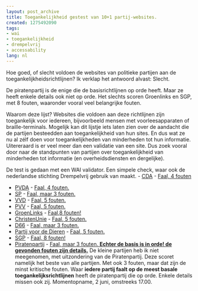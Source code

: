 ```yaml
---
layout: post_archive
title: Toegankelijkheid gestest van 10+1 partij-websites.
created: 1275492090
tags:
- wai
- toegankelijkheid
- drempelvrij
- accessability
lang: nl
---
```

Hoe goed, of slecht voldoen de websites van politieke partijen aan de toegankelijkheidsrichtlijnen? Ik verklap het antwoord alvast: Slecht.

De piratenpartij is de enige die de basisrichtlijnen op orde heeft. Maar ze heeft enkele details ook niet op orde. Het slechts scoren Groenlinks en SGP, met 8 fouten, waaronder vooral veel belangrijke fouten.

Waarom deze lijst? Websites die voldoen aan deze richtlijnen zijn toegankelijk voor iedereen, bijvoorbeeld mensen met voorleesapparaten of braille-terminals. Mogelijk kan dit lijstje iets laten zien over de aandacht die de partijen besteedden aan toegankelijkheid van hun sites. En dus wat ze nu al zélf doen voor toegankelijkheden van minderheden tot hun informatie. Uitereraard is er veel meer dan een validatie van een site. Dus zoek vooral door naar de standpunten van partijen over toegankelijkheid van minderheden tot informatie (en overheidsdiensten en dergelijke).

De test is gedaan met een WAI validator. Een simpele check, waar ook de nederlandse stichting Drempelvrij gebruik van maakt.<!--break-->  - [CDA](http://verkiezingen.cda.nl/) - [Faal, 4 fouten](http://www.cynthiasays.com/mynewtester/cynthia.exe?rptmode=2&url1=http%3A%2F%2Fverkiezingen.cda.nl%2F)
  - [PVDA](http://nu.pvda.nl/) - [Faal, 4 fouten. ](http://www.cynthiasays.com/mynewtester/cynthia.exe?rptmode=2&url1=http%3A%2F%2Fnu.pvda.nl%2F)
  - [SP](http://www.sp.nl/2010/campagnesite/) - [Faal, maar 3 fouten.](http://www.cynthiasays.com/mynewtester/cynthia.exe?rptmode=2&url1=http%3A%2F%2Fwww.sp.nl%2F2010%2Fcampagnesite%2F)
  - [VVD](http://www.vvd.nl/) - [Faal, 5 fouten.](http://www.cynthiasays.com/mynewtester/cynthia.exe?rptmode=2&url1=http%3A%2F%2Fwww.vvd.nl%2F)
  - [PVV](http://pvv.nl/) - [Faal, 5 fouten. ](http://www.cynthiasays.com/mynewtester/cynthia.exe?rptmode=2&url1=http%3A%2F%2Fpvv.nl%2F)
  - [GroenLinks](http://groenlinks.nl/) - [Faal,8 fouten!](http://www.cynthiasays.com/mynewtester/cynthia.exe?rptmode=2&url1=http%3A%2F%2Fgroenlinks.nl%2F)
  - [ChristenUnie](http://www.christenunie.nl/nl/) - [Faal, 5 fouten. ](http://www.cynthiasays.com/mynewtester/cynthia.exe?rptmode=2&url1=http%3A%2F%2Fwww.christenunie.nl%2Fnl%2F)
  - [D66](http://www.d66.nl/) - [Faal, maar 3 fouten. ](http://www.cynthiasays.com/mynewtester/cynthia.exe?rptmode=2&url1=http%3A%2F%2Fwww.d66.nl%2F)
  - [Partij voor de Dieren](http://www.partijvoordedieren.nl/) - [Faal, 5 fouten. ](http://www.cynthiasays.com/mynewtester/cynthia.exe?rptmode=2&url1=http%3A%2F%2Fwww.partijvoordedieren.nl%2F)
  - [SGP](http://www.sgp.nl/) - [Faal, 8 fouten!](http://www.cynthiasays.com/mynewtester/cynthia.exe?rptmode=2&url1=http%3A%2F%2Fwww.sgp.nl%2F)
  - [Piratenpartij](http://piratenpartij.nl/) - [Faal, maar 3 fouten. **Echter de basis is in orde! de gevonden fouten zijn details.**]()
De kleine partijen heb ik niet meegenomen, met uitzondering van de Piratenpartij. Deze scoret namelijk het beste van alle partijen. Met ook 3 fouten, maar dat zijn de minst kritische fouten. Waar **iedere partij faalt op de meest basale toegankelijksrichtlijnen** heeft de piratenpartij die op orde. Enkele details missen ook zij. Momentopname, 2 juni, omstreeks 17.00.
